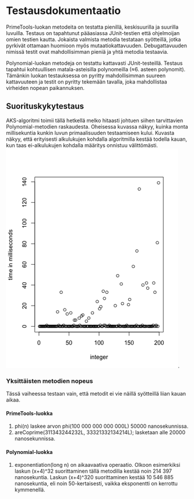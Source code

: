 # Testausdokumentaatio

PrimeTools-luokan metodeita on testatta pienillä, keskisuurilla ja suurilla luvuilla. Testaus on tapahtunut pääasiassa JUnit-testien että ohjelmoijan omien testien kautta. Jokaista valmista metodia testataan syötteillä, jotka pyrkivät ottamaan huomioon myös mutaatiokattavuuden. Debugattavuuden nimissä testit ovat mahdollisimman pieniä ja yhtä metodia testaavia.

Polynomial-luokan metodeja on testattu kattavasti JUnit-testeillä. Testaus tapahtui kohtuullisen matala-asteisilla polynomeilla (≈6. asteen polynomit). Tämänkin luokan testauksessa on pyritty mahdollisimman suureen kattavuuteen ja testit on pyritty tekemään tavalla, joka mahdollistaa virheiden nopean paikannuksen.


## Suorituskykytestaus

AKS-algoritmi toimii tällä hetkellä melko hitaasti johtuen siihen tarvittavien Polynomial-metodien raskaudesta. Oheisessa kuvassa näkyy, kuinka monta millisekuntia kunkin luvun primaalisuuden testaamiseen kului. Kuvasta näkyy, että erityisesti alkulukujen kohdalla algoritmilla kestää todella kauan, kun taas ei-alkulukujen kohdalla määritys onnistuu välittömästi. ![AKS-testin nopeus](time_in_milliseconds_200_first_primes.png).

### Yksittäisten metodien nopeus

Tässä vaiheessa testaan vain, että metodit ei vie näillä syötteillä liian kauan aikaa.


#### PrimeTools-luokka
1. phi(n) laskee arvon phi(100 000 000 000 000L) 50000 nanosekunnissa.
2. areCoprime(311343244232L, 33321332134214L); lasketaan alle 20000 nanosekunnissa.




#### Polynomial-luokka
1. exponentiation(long n) on aikaavaativa operaatio. Olkoon esimerkiksi laskun (x+4)^32 suorittaminen tällä metodilla kestää noin 214 397 nanosekuntia. Laskun (x+4)^320 suorittaminen kestää 10 546 885 nanosekuntia, eli noin 50-kertaisesti, vaikka eksponentti on kerrottu kymmenellä.
